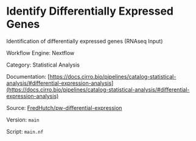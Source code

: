 # Identify Differentially Expressed Genes

Identification of differentially expressed genes (RNAseq Input)


Workflow Engine: Nextflow


Category: Statistical Analysis


Documentation: [https://docs.cirro.bio/pipelines/catalog-statistical-analysis/#differential-expression-analysis](https://docs.cirro.bio/pipelines/catalog-statistical-analysis/#differential-expression-analysis)


Source: [FredHutch/pw-differential-expression](FredHutch/pw-differential-expression)


Version: `main`


Script: `main.nf`

